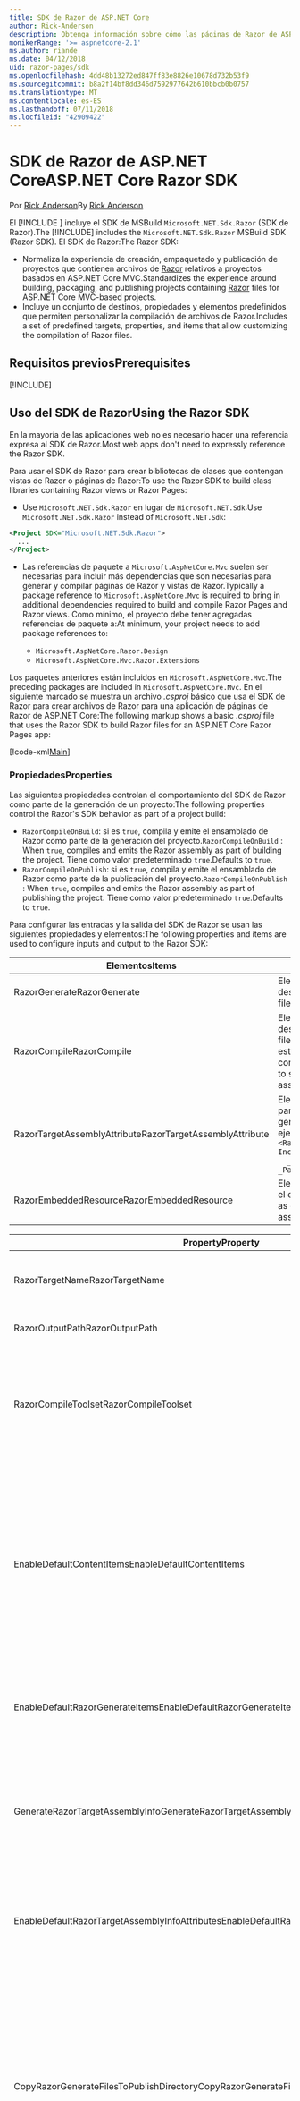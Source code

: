 ```yaml
---
title: SDK de Razor de ASP.NET Core
author: Rick-Anderson
description: Obtenga información sobre cómo las páginas de Razor de ASP.NET Core facilitan la programación de escenarios centrados en páginas y hacen que resulte más productiva que con MVC.
monikerRange: '>= aspnetcore-2.1'
ms.author: riande
ms.date: 04/12/2018
uid: razor-pages/sdk
ms.openlocfilehash: 4dd48b13272ed847ff83e8826e10678d732b53f9
ms.sourcegitcommit: b8a2f14bf8dd346d7592977642b610bbcb0b0757
ms.translationtype: MT
ms.contentlocale: es-ES
ms.lasthandoff: 07/11/2018
ms.locfileid: "42909422"
---
```

# <a name="aspnet-core-razor-sdk"></a><span data-ttu-id="bb531-103">SDK de Razor de ASP.NET Core</span><span class="sxs-lookup"><span data-stu-id="bb531-103">ASP.NET Core Razor SDK</span></span>

<span data-ttu-id="bb531-104">Por [Rick Anderson](https://twitter.com/RickAndMSFT)</span><span class="sxs-lookup"><span data-stu-id="bb531-104">By [Rick Anderson](https://twitter.com/RickAndMSFT)</span></span>

<span data-ttu-id="bb531-105">El [!INCLUDE [](~/includes/2.1-SDK.md)] incluye el SDK de MSBuild `Microsoft.NET.Sdk.Razor` (SDK de Razor).</span><span class="sxs-lookup"><span data-stu-id="bb531-105">The [!INCLUDE[](~/includes/2.1-SDK.md)] includes the `Microsoft.NET.Sdk.Razor` MSBuild SDK (Razor SDK).</span></span> <span data-ttu-id="bb531-106">El SDK de Razor:</span><span class="sxs-lookup"><span data-stu-id="bb531-106">The Razor SDK:</span></span>

* <span data-ttu-id="bb531-107">Normaliza la experiencia de creación, empaquetado y publicación de proyectos que contienen archivos de [Razor](xref:mvc/views/razor) relativos a proyectos basados en ASP.NET Core MVC.</span><span class="sxs-lookup"><span data-stu-id="bb531-107">Standardizes the experience around building, packaging, and publishing projects containing [Razor](xref:mvc/views/razor) files for ASP.NET Core MVC-based projects.</span></span>
* <span data-ttu-id="bb531-108">Incluye un conjunto de destinos, propiedades y elementos predefinidos que permiten personalizar la compilación de archivos de Razor.</span><span class="sxs-lookup"><span data-stu-id="bb531-108">Includes a set of predefined targets, properties, and items that allow customizing the compilation of Razor files.</span></span>

## <a name="prerequisites"></a><span data-ttu-id="bb531-109">Requisitos previos</span><span class="sxs-lookup"><span data-stu-id="bb531-109">Prerequisites</span></span>

[!INCLUDE[](~/includes/2.1-SDK.md)]

## <a name="using-the-razor-sdk"></a><span data-ttu-id="bb531-110">Uso del SDK de Razor</span><span class="sxs-lookup"><span data-stu-id="bb531-110">Using the Razor SDK</span></span>

<span data-ttu-id="bb531-111">En la mayoría de las aplicaciones web no es necesario hacer una referencia expresa al SDK de Razor.</span><span class="sxs-lookup"><span data-stu-id="bb531-111">Most web apps don't need to expressly reference the Razor SDK.</span></span> 

<span data-ttu-id="bb531-112">Para usar el SDK de Razor para crear bibliotecas de clases que contengan vistas de Razor o páginas de Razor:</span><span class="sxs-lookup"><span data-stu-id="bb531-112">To use the Razor SDK to build class libraries containing Razor views or Razor Pages:</span></span>

* <span data-ttu-id="bb531-113">Use `Microsoft.NET.Sdk.Razor` en lugar de `Microsoft.NET.Sdk`:</span><span class="sxs-lookup"><span data-stu-id="bb531-113">Use `Microsoft.NET.Sdk.Razor` instead of `Microsoft.NET.Sdk`:</span></span>
```xml
<Project SDK="Microsoft.NET.Sdk.Razor">
  ...
</Project>
```

* <span data-ttu-id="bb531-114">Las referencias de paquete a `Microsoft.AspNetCore.Mvc` suelen ser necesarias para incluir más dependencias que son necesarias para generar y compilar páginas de Razor y vistas de Razor.</span><span class="sxs-lookup"><span data-stu-id="bb531-114">Typically a package reference to `Microsoft.AspNetCore.Mvc` is required to bring in additional dependencies required to build and compile Razor Pages and Razor views.</span></span> <span data-ttu-id="bb531-115">Como mínimo, el proyecto debe tener agregadas referencias de paquete a:</span><span class="sxs-lookup"><span data-stu-id="bb531-115">At minimum, your project needs to add package references to:</span></span>

    * `Microsoft.AspNetCore.Razor.Design` 
    * `Microsoft.AspNetCore.Mvc.Razor.Extensions`
    
 <span data-ttu-id="bb531-116">Los paquetes anteriores están incluidos en `Microsoft.AspNetCore.Mvc`.</span><span class="sxs-lookup"><span data-stu-id="bb531-116">The preceding packages are included in `Microsoft.AspNetCore.Mvc`.</span></span> <span data-ttu-id="bb531-117">En el siguiente marcado se muestra un archivo *.csproj* básico que usa el SDK de Razor para crear archivos de Razor para una aplicación de páginas de Razor de ASP.NET Core:</span><span class="sxs-lookup"><span data-stu-id="bb531-117">The following markup shows a basic *.csproj* file that uses the Razor SDK to build Razor files for an ASP.NET Core Razor Pages app:</span></span>
    
 [!code-xml[Main](sdk/sample/RazorSDK.csproj)]

### <a name="properties"></a><span data-ttu-id="bb531-118">Propiedades</span><span class="sxs-lookup"><span data-stu-id="bb531-118">Properties</span></span>

<span data-ttu-id="bb531-119">Las siguientes propiedades controlan el comportamiento del SDK de Razor como parte de la generación de un proyecto:</span><span class="sxs-lookup"><span data-stu-id="bb531-119">The following properties control the Razor's SDK behavior as part of a project build:</span></span>

* <span data-ttu-id="bb531-120">`RazorCompileOnBuild`: si es `true`, compila y emite el ensamblado de Razor como parte de la generación del proyecto.</span><span class="sxs-lookup"><span data-stu-id="bb531-120">`RazorCompileOnBuild` : When `true`, compiles and emits the Razor assembly as part of building the project.</span></span> <span data-ttu-id="bb531-121">Tiene como valor predeterminado `true`.</span><span class="sxs-lookup"><span data-stu-id="bb531-121">Defaults to `true`.</span></span>
* <span data-ttu-id="bb531-122">`RazorCompileOnPublish`: si es `true`, compila y emite el ensamblado de Razor como parte de la publicación del proyecto.</span><span class="sxs-lookup"><span data-stu-id="bb531-122">`RazorCompileOnPublish` : When `true`, compiles and emits the Razor assembly as part of publishing the project.</span></span> <span data-ttu-id="bb531-123">Tiene como valor predeterminado `true`.</span><span class="sxs-lookup"><span data-stu-id="bb531-123">Defaults to `true`.</span></span>

<span data-ttu-id="bb531-124">Para configurar las entradas y la salida del SDK de Razor se usan las siguientes propiedades y elementos:</span><span class="sxs-lookup"><span data-stu-id="bb531-124">The following properties and items are used to configure inputs and output to the Razor SDK:</span></span>

| <span data-ttu-id="bb531-125">Elementos</span><span class="sxs-lookup"><span data-stu-id="bb531-125">Items</span></span>                                         | <span data-ttu-id="bb531-126">Descripción</span><span class="sxs-lookup"><span data-stu-id="bb531-126">Description</span></span>                                                                   |
| ------------                                  | -------------                                                                 |
| <span data-ttu-id="bb531-127">RazorGenerate</span><span class="sxs-lookup"><span data-stu-id="bb531-127">RazorGenerate</span></span>                                 | <span data-ttu-id="bb531-128">Elementos (archivos *.cshtml*) que son entradas para los destinos de generación de código.</span><span class="sxs-lookup"><span data-stu-id="bb531-128">Item elements (*.cshtml* files) that are inputs to code generation targets.</span></span> |
| <span data-ttu-id="bb531-129">RazorCompile</span><span class="sxs-lookup"><span data-stu-id="bb531-129">RazorCompile</span></span>                                  | <span data-ttu-id="bb531-130">Elementos (archivos .cs) que son entradas para los destinos de compilación de Razor.</span><span class="sxs-lookup"><span data-stu-id="bb531-130">Item elements (.cs files) that are inputs to  Razor compilation targets.</span></span> <span data-ttu-id="bb531-131">Use este ItemGroup para especificar otros archivos que se compilen en el ensamblado de Razor.</span><span class="sxs-lookup"><span data-stu-id="bb531-131">Use this ItemGroup to specify additional files to be compiled into the Razor assembly.</span></span> |
| <span data-ttu-id="bb531-132">RazorTargetAssemblyAttribute</span><span class="sxs-lookup"><span data-stu-id="bb531-132">RazorTargetAssemblyAttribute</span></span>                  | <span data-ttu-id="bb531-133">Elementos que se usan para generar atributos de código para el ensamblado de Razor.</span><span class="sxs-lookup"><span data-stu-id="bb531-133">Item elements used to code generate attributes for the Razor assembly.</span></span> <span data-ttu-id="bb531-134">Por ejemplo:</span><span class="sxs-lookup"><span data-stu-id="bb531-134">For example:</span></span>  <br />`<RazorAssemblyAttribute ` <br />  `Include="System.Reflection.AssemblyMetadataAttribute"`<br />`  _Parameter1="BuildSource" _Parameter2="https://docs.asp.net/">` |
| <span data-ttu-id="bb531-135">RazorEmbeddedResource</span><span class="sxs-lookup"><span data-stu-id="bb531-135">RazorEmbeddedResource</span></span>                         | <span data-ttu-id="bb531-136">Elementos que se agregan como recursos insertados en el ensamblado de Razor generado.</span><span class="sxs-lookup"><span data-stu-id="bb531-136">Item elements added as embedded resources to the generated Razor assembly</span></span> |

| <span data-ttu-id="bb531-137">Property</span><span class="sxs-lookup"><span data-stu-id="bb531-137">Property</span></span>                                      | <span data-ttu-id="bb531-138">Descripción</span><span class="sxs-lookup"><span data-stu-id="bb531-138">Description</span></span>                                                                   |
| ------------                                  | -------------                                                                 |
| <span data-ttu-id="bb531-139">RazorTargetName</span><span class="sxs-lookup"><span data-stu-id="bb531-139">RazorTargetName</span></span>                               | <span data-ttu-id="bb531-140">Nombre de archivo (sin extensión) del ensamblado generado por Razor.</span><span class="sxs-lookup"><span data-stu-id="bb531-140">File name (without extension) of the assembly produced by Razor.</span></span> | 
| <span data-ttu-id="bb531-141">RazorOutputPath</span><span class="sxs-lookup"><span data-stu-id="bb531-141">RazorOutputPath</span></span>                               | <span data-ttu-id="bb531-142">Directorio de salida de Razor.</span><span class="sxs-lookup"><span data-stu-id="bb531-142">The Razor output directory.</span></span>                                      |
| <span data-ttu-id="bb531-143">RazorCompileToolset</span><span class="sxs-lookup"><span data-stu-id="bb531-143">RazorCompileToolset</span></span>                           | <span data-ttu-id="bb531-144">Sirve para determinar el conjunto de herramientas que se va a usar para compilar el ensamblado de Razor.</span><span class="sxs-lookup"><span data-stu-id="bb531-144">Used to determine the toolset used to build the Razor assembly.</span></span> <span data-ttu-id="bb531-145">Los valores válidos son `Implicit` y `PrecompilationTool`.</span><span class="sxs-lookup"><span data-stu-id="bb531-145">Valid values are `Implicit`, , and `PrecompilationTool`.</span></span> |
| <span data-ttu-id="bb531-146">EnableDefaultContentItems</span><span class="sxs-lookup"><span data-stu-id="bb531-146">EnableDefaultContentItems</span></span>                     | <span data-ttu-id="bb531-147">Si es `true`, incluye ciertos tipos de archivo (como archivos *.cshtml*) como contenido en el proyecto.</span><span class="sxs-lookup"><span data-stu-id="bb531-147">When `true`, includes certain file types, such as *.cshtml* files, as content in the project.</span></span> <span data-ttu-id="bb531-148">Si la referencia se hace a través de Microsoft.NET.Sdk.Web, también se incluyen todos los archivos de *wwwroot* y los archivos de configuración.</span><span class="sxs-lookup"><span data-stu-id="bb531-148">When referenced via Microsoft.NET.Sdk.Web, also includes all files under *wwwroot*, and config files.</span></span>         |
| <span data-ttu-id="bb531-149">EnableDefaultRazorGenerateItems</span><span class="sxs-lookup"><span data-stu-id="bb531-149">EnableDefaultRazorGenerateItems</span></span>               | <span data-ttu-id="bb531-150">Si es `true`, incluye los archivos *.cshtml* de los elementos `Content` en elementos `RazorGenerate`.</span><span class="sxs-lookup"><span data-stu-id="bb531-150">When `true`, includes *.cshtml* files from `Content` items in `RazorGenerate` items.</span></span> |
| <span data-ttu-id="bb531-151">GenerateRazorTargetAssemblyInfo</span><span class="sxs-lookup"><span data-stu-id="bb531-151">GenerateRazorTargetAssemblyInfo</span></span>               | <span data-ttu-id="bb531-152">Si es `true`, genera un archivo *.cs* que contiene los atributos especificados por `RazorAssemblyAttribute` y este se incluye en la salida de compilación.</span><span class="sxs-lookup"><span data-stu-id="bb531-152">When `true`, generates a *.cs* file containing attributes specified by `RazorAssemblyAttribute` and includes it in the compile output.</span></span> |
| <span data-ttu-id="bb531-153">EnableDefaultRazorTargetAssemblyInfoAttributes</span><span class="sxs-lookup"><span data-stu-id="bb531-153">EnableDefaultRazorTargetAssemblyInfoAttributes</span></span> | <span data-ttu-id="bb531-154">Si es `true`, agrega a `RazorAssemblyAttribute` un conjunto predeterminado de atributos de ensamblado.</span><span class="sxs-lookup"><span data-stu-id="bb531-154">When `true`, adds a default set of assembly attributes to `RazorAssemblyAttribute`.</span></span> |
| <span data-ttu-id="bb531-155">CopyRazorGenerateFilesToPublishDirectory</span><span class="sxs-lookup"><span data-stu-id="bb531-155">CopyRazorGenerateFilesToPublishDirectory</span></span>       | <span data-ttu-id="bb531-156">Si es `true`, copia los elementos de RazorGenerate (archivos *.cshtml*) en el directorio de publicación.</span><span class="sxs-lookup"><span data-stu-id="bb531-156">When `true`, copies RazorGenerate items (*.cshtml*) files to the publish directory.</span></span> <span data-ttu-id="bb531-157">Los archivos de Razor no suelen ser necesarios en una aplicación publicada si forman parte de la compilación en tiempo de compilación o de publicación.</span><span class="sxs-lookup"><span data-stu-id="bb531-157">Typically Razor files are not needed for a published application if they participate in compilation at build-time or publish-time.</span></span> <span data-ttu-id="bb531-158">Tiene como valor predeterminado `false`.</span><span class="sxs-lookup"><span data-stu-id="bb531-158">Defaults to `false`.</span></span> |
| <span data-ttu-id="bb531-159">CopyRefAssembliesToPublishDirectory</span><span class="sxs-lookup"><span data-stu-id="bb531-159">CopyRefAssembliesToPublishDirectory</span></span>            | <span data-ttu-id="bb531-160">Si es `true`, copia los elementos de referencia del ensamblado en el directorio de publicación.</span><span class="sxs-lookup"><span data-stu-id="bb531-160">When `true`, copy reference assembly items to the publish directory.</span></span> <span data-ttu-id="bb531-161">Los ensamblados de referencia no suelen ser necesarios en una aplicación publicada si la compilación de Razor tiene lugar en tiempo de compilación o de publicación.</span><span class="sxs-lookup"><span data-stu-id="bb531-161">Typically reference assemblies are not needed for a published application if Razor compilation occurs at build-time or publish-time.</span></span> <span data-ttu-id="bb531-162">Establézcala en `true` si la aplicación publicada requiere compilación en tiempo de ejecución, por ejemplo, si modifica archivos cshtml en tiempo de ejecución o si usa vistas incrustadas.</span><span class="sxs-lookup"><span data-stu-id="bb531-162">Set to `true`, if your published application requires runtime compilation, for example, modifies cshtml files at runtime, or uses embedded views.</span></span> <span data-ttu-id="bb531-163">Tiene como valor predeterminado `false`.</span><span class="sxs-lookup"><span data-stu-id="bb531-163">Defaults to `false`.</span></span> |
| <span data-ttu-id="bb531-164">IncludeRazorContentInPack</span><span class="sxs-lookup"><span data-stu-id="bb531-164">IncludeRazorContentInPack</span></span>                      | <span data-ttu-id="bb531-165">Si es `true`, todos los elementos de contenido de Razor (archivos *.cshtml*) se marcarán para incluirse en el paquete NuGet generado.</span><span class="sxs-lookup"><span data-stu-id="bb531-165">When `true`, all Razor content items (*.cshtml* files) will be marked for inclusion in the generated NuGet package.</span></span> <span data-ttu-id="bb531-166">Tiene como valor predeterminado `false`.</span><span class="sxs-lookup"><span data-stu-id="bb531-166">Defaults to `false`.</span></span> |
| <span data-ttu-id="bb531-167">EmbedRazorGenerateSources</span><span class="sxs-lookup"><span data-stu-id="bb531-167">EmbedRazorGenerateSources</span></span> | <span data-ttu-id="bb531-168">Si es `true`, agrega los elementos de RazorGenerate (*.cshtml*) como archivos incrustados al ensamblado de Razor generado.</span><span class="sxs-lookup"><span data-stu-id="bb531-168">When `true`, adds RazorGenerate (*.cshtml*) items as embedded files to the generated Razor assembly.</span></span> <span data-ttu-id="bb531-169">Tiene como valor predeterminado `false`.</span><span class="sxs-lookup"><span data-stu-id="bb531-169">Defaults to `false`.</span></span> |
| <span data-ttu-id="bb531-170">UseRazorBuildServer</span><span class="sxs-lookup"><span data-stu-id="bb531-170">UseRazorBuildServer</span></span>                           | <span data-ttu-id="bb531-171">Si es `true`, usa un proceso de servidor de compilación persistente para descargar el trabajo de generación de código.</span><span class="sxs-lookup"><span data-stu-id="bb531-171">When `true`, uses a persistent build server process to offload code generation work.</span></span> <span data-ttu-id="bb531-172">El valor predeterminado es `UseSharedCompilation`.</span><span class="sxs-lookup"><span data-stu-id="bb531-172">Defaults to the value of `UseSharedCompilation`.</span></span> |

### <a name="targets"></a><span data-ttu-id="bb531-173">Destinos</span><span class="sxs-lookup"><span data-stu-id="bb531-173">Targets</span></span>
<span data-ttu-id="bb531-174">El SDK de Razor establece dos objetivos principales:</span><span class="sxs-lookup"><span data-stu-id="bb531-174">The Razor SDK defines two primary targets:</span></span>

* <span data-ttu-id="bb531-175">`RazorGenerate`: el código genera archivos *.cs* a partir de elementos de RazorGenerate.</span><span class="sxs-lookup"><span data-stu-id="bb531-175">`RazorGenerate` - Code generates *.cs* files from RazorGenerate item elements.</span></span> <span data-ttu-id="bb531-176">Use la propiedad `RazorGenerateDependsOn` para especificar más destinos que puedan ejecutarse antes o después de este destino.</span><span class="sxs-lookup"><span data-stu-id="bb531-176">Use `RazorGenerateDependsOn` property to specify additional targets that can run before or after this target.</span></span>
* <span data-ttu-id="bb531-177">`RazorCompile`: compila los archivos *.cs* generados en un ensamblado de Razor.</span><span class="sxs-lookup"><span data-stu-id="bb531-177">`RazorCompile` - Compiles generated *.cs* files in to a Razor assembly.</span></span> <span data-ttu-id="bb531-178">Use `RazorCompileDependsOn` para especificar más destinos que puedan ejecutarse antes o después de este destino.</span><span class="sxs-lookup"><span data-stu-id="bb531-178">Use `RazorCompileDependsOn` to specify additional targets that can run before or after this target.</span></span>

### <a name="runtime-compilation-of-razor-views"></a><span data-ttu-id="bb531-179">Compilación en tiempo de ejecución de vistas de Razor</span><span class="sxs-lookup"><span data-stu-id="bb531-179">Runtime compilation of Razor views</span></span>

* <span data-ttu-id="bb531-180">El SDK de Razor no publica de forma predeterminada los ensamblados de referencia necesarios para realizar una compilación en tiempo de ejecución.</span><span class="sxs-lookup"><span data-stu-id="bb531-180">By default, the Razor SDK doesn't publish reference assemblies that are required to perform runtime compilation.</span></span> <span data-ttu-id="bb531-181">Como consecuencia, se producen errores de compilación cuando el modelo de aplicación se basa en la compilación en tiempo de ejecución; por ejemplo, la aplicación usa vistas incrustadas o cambia vistas tras haber sido publicada.</span><span class="sxs-lookup"><span data-stu-id="bb531-181">This results in compilation failures when the application model relies on runtime compilation&mdash;for example, the app uses embedded views or changes views after the app is published.</span></span> <span data-ttu-id="bb531-182">Establezca `CopyRefAssembliesToPublishDirectory` en `true` para seguir publicando ensamblados de referencia.</span><span class="sxs-lookup"><span data-stu-id="bb531-182">Set `CopyRefAssembliesToPublishDirectory` to `true` to continue publishing reference assemblies.</span></span>

* <span data-ttu-id="bb531-183">En el caso de las aplicaciones web, asegúrese de que la aplicación se destina al SDK `Microsoft.NET.Sdk.Web`.</span><span class="sxs-lookup"><span data-stu-id="bb531-183">For web applications, ensure your app is targeting `Microsoft.NET.Sdk.Web` SDK.</span></span>
